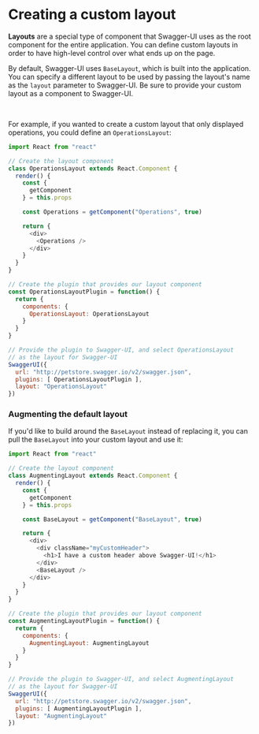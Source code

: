 # Creating a custom layout

**Layouts** are a special type of component that Swagger-UI uses as the root component for the entire application. You can define custom layouts in order to have high-level control over what ends up on the page.

By default, Swagger-UI uses `BaseLayout`, which is built into the application. You can specify a different layout to be used by passing the layout's name as the `layout` parameter to Swagger-UI. Be sure to provide your custom layout as a component to Swagger-UI.

<br>

For example, if you wanted to create a custom layout that only displayed operations, you could define an `OperationsLayout`:

```js
import React from "react"

// Create the layout component
class OperationsLayout extends React.Component {
  render() {
    const {
      getComponent
    } = this.props

    const Operations = getComponent("Operations", true)

    return {
      <div>
        <Operations />
      </div>
    }
  }
}

// Create the plugin that provides our layout component
const OperationsLayoutPlugin = function() {
  return {
    components: {
      OperationsLayout: OperationsLayout
    }
  }
}

// Provide the plugin to Swagger-UI, and select OperationsLayout
// as the layout for Swagger-UI
SwaggerUI({
  url: "http://petstore.swagger.io/v2/swagger.json",
  plugins: [ OperationsLayoutPlugin ],
  layout: "OperationsLayout"
})
```

### Augmenting the default layout

If you'd like to build around the `BaseLayout` instead of replacing it, you can pull the `BaseLayout` into your custom layout and use it:

```js
import React from "react"

// Create the layout component
class AugmentingLayout extends React.Component {
  render() {
    const {
      getComponent
    } = this.props

    const BaseLayout = getComponent("BaseLayout", true)

    return {
      <div>
        <div className="myCustomHeader">
          <h1>I have a custom header above Swagger-UI!</h1>
        </div>
        <BaseLayout />
      </div>
    }
  }
}

// Create the plugin that provides our layout component
const AugmentingLayoutPlugin = function() {
  return {
    components: {
      AugmentingLayout: AugmentingLayout
    }
  }
}

// Provide the plugin to Swagger-UI, and select AugmentingLayout
// as the layout for Swagger-UI
SwaggerUI({
  url: "http://petstore.swagger.io/v2/swagger.json",
  plugins: [ AugmentingLayoutPlugin ],
  layout: "AugmentingLayout"
})
```

